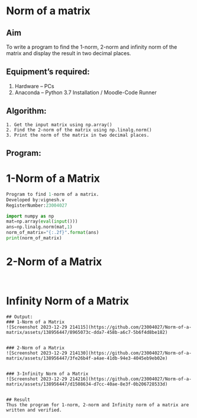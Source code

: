 # Norm of a matrix
## Aim
To write a program to find the 1-norm, 2-norm and infinity norm of the matrix and display the result in two decimal places.
## Equipment’s required:
1.	Hardware – PCs
2.	Anaconda – Python 3.7 Installation / Moodle-Code Runner
## Algorithm:
	1. Get the input matrix using np.array()   
    2. Find the 2-norm of the matrix using np.linalg.norm()
	3. Print the norm of the matrix in two decimal places.
## Program:
# 1-Norm of a Matrix
```python
Program to find 1-norm of a matrix.
Developed by:vignesh.v
RegisterNumber:23004027

import numpy as np
mat=np.array(eval(input()))
ans=np.linalg.norm(mat,1)
norm_of_matrix="{:.2f}".format(ans)
print(norm_of_matrix)
```


# 2-Norm of a Matrix
```python



```
# Infinity Norm of a Matrix





```
## Output:
### 1-Norm of a Matrix
![Screenshot 2023-12-29 214115](https://github.com/23004027/Norm-of-a-matrix/assets/138956447/8965073c-dda7-458b-a6c7-5b6f4d8be182)


### 2-Norm of a Matrix
![Screenshot 2023-12-29 214130](https://github.com/23004027/Norm-of-a-matrix/assets/138956447/3fe26b4f-a4ae-41db-94e3-4045eb9eb02e)


### 3-Infinity Norm of a Matrix
![Screenshot 2023-12-29 214216](https://github.com/23004027/Norm-of-a-matrix/assets/138956447/d1508634-d7cc-40ae-8e3f-0b206728533d)


## Result
Thus the program for 1-norm, 2-norm and Infinity norm of a matrix are written and verified.
